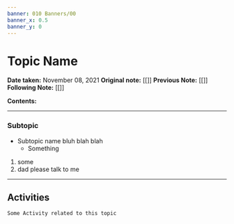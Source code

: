 ```yaml
---
banner: 010 Banners/00
banner_x: 0.5
banner_y: 0
---
```


# Topic Name

**Date taken:** November 08, 2021
**Original note:** [[]]
**Previous Note:** [[]]
**Following Note:**   [[]]


**Contents:**

---
### Subtopic 
- Subtopic name bluh blah blah
	- Something

1. some
2. dad please talk to me


---
## Activities
```ad-act
Some Activity related to this topic
```
